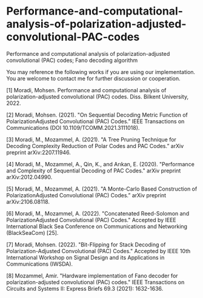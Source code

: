 # Performance-and-computational-analysis-of-polarization-adjusted-convolutional-PAC-codes
Performance and computational analysis of polarization-adjusted convolutional (PAC) codes; Fano decoding algorithm

You may reference the following works if you are using our implementation. You are welcome to contact me for further discussion or cooperation.

[1] Moradi, Mohsen. Performance and computational analysis of polarization-adjusted convolutional (PAC) codes. Diss. Bilkent University, 2022.

[2] Moradi, Mohsen. (2021). "On Sequential Decoding Metric Function of PolarizationAdjusted Convolutional (PAC) Codes.” IEEE Transactions on Communications (DOI 10.1109/TCOMM.2021.3111018).

[3] Moradi, M., Mozammel, A. (2021). "A Tree Pruning Technique for Decoding Complexity Reduction of Polar Codes and PAC Codes.” arXiv preprint arXiv:2207.11946.

[4] Moradi, M., Mozammel, A., Qin, K., and Arıkan, E. (2020). "Performance and Complexity of Sequential Decoding of PAC Codes." arXiv preprint arXiv:2012.04990.

[5] Moradi, M., Mozammel, A. (2021). "A Monte-Carlo Based Construction of PolarizationAdjusted Convolutional (PAC) Codes.” arXiv preprint arXiv:2106.08118.

[6] Moradi, M., Mozammel, A. (2022). "Concatenated Reed-Solomon and PolarizationAdjusted Convolutional (PAC) Codes." Accepted by IEEE International Black Sea Conference on Communications and Networking (BlackSeaCom) [25].

[7] Moradi, Mohsen. (2022). "Bit-Flipping for Stack Decoding of Polarization-Adjusted Convolutional (PAC) Codes." Accepted by IEEE 10th International Workshop on Signal Design and its Applications in Communications (IWSDA).

[8] Mozammel, Amir. "Hardware implementation of Fano decoder for polarization-adjusted convolutional (PAC) codes." IEEE Transactions on Circuits and Systems II: Express Briefs 69.3 (2021): 1632-1636. 
